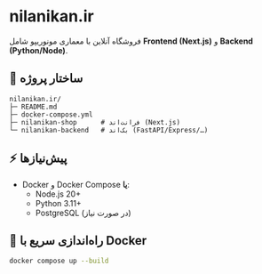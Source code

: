 # nilanikan.ir

فروشگاه آنلاین با معماری مونو‌ریپو شامل **Frontend (Next.js)** و **Backend (Python/Node)**.

## 📂 ساختار پروژه

```
nilanikan.ir/
├─ README.md
├─ docker-compose.yml
├─ nilanikan-shop      # فرانت‌اند (Next.js)
└─ nilanikan-backend   # بک‌اند (FastAPI/Express/…)
```

## ⚡ پیش‌نیازها

- Docker و Docker Compose **یا**:
  - Node.js 20+
  - Python 3.11+
  - PostgreSQL (در صورت نیاز)

## 🚀 راه‌اندازی سریع با Docker

```bash
docker compose up --build
```
